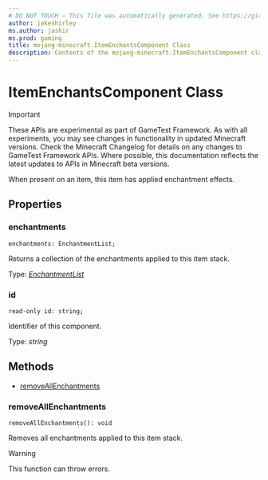 ```yaml
---
# DO NOT TOUCH — This file was automatically generated. See https://github.com/Mojang/MinecraftScriptingApiDocsGenerator to modify descriptions, examples, etc.
author: jakeshirley
ms.author: jashir
ms.prod: gaming
title: mojang-minecraft.ItemEnchantsComponent Class
description: Contents of the mojang-minecraft.ItemEnchantsComponent class.
---
```

# ItemEnchantsComponent Class
>[!IMPORTANT]
>These APIs are experimental as part of GameTest Framework. As with all experiments, you may see changes in functionality in updated Minecraft versions. Check the Minecraft Changelog for details on any changes to GameTest Framework APIs. Where possible, this documentation reflects the latest updates to APIs in Minecraft beta versions.

When present on an item, this item has applied enchantment effects.

## Properties
### **enchantments**
`enchantments: EnchantmentList;`

Returns a collection of the enchantments applied to this item stack.

Type: [*EnchantmentList*](EnchantmentList.md)


### **id**
`read-only id: string;`

Identifier of this component.

Type: *string*



## Methods
- [removeAllEnchantments](#removeallenchantments)
  
### **removeAllEnchantments**
`
removeAllEnchantments(): void
`

Removes all enchantments applied to this item stack.


> [!WARNING]
> This function can throw errors.

